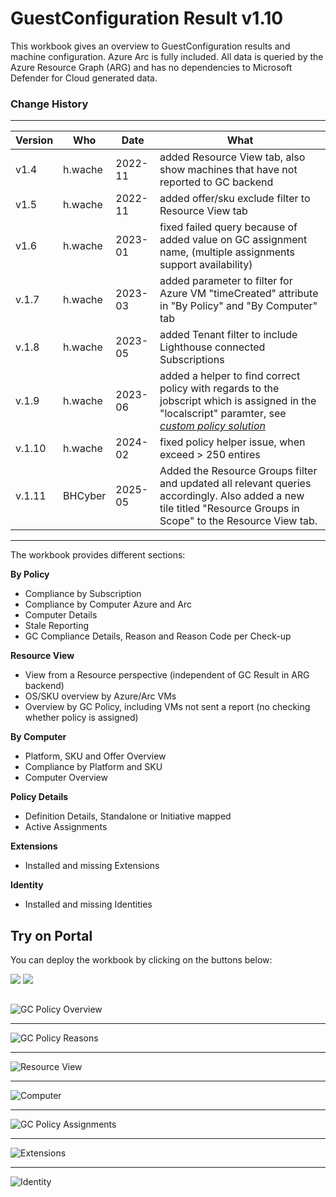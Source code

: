 # GuestConfiguration Result v1.10

This workbook gives an overview to GuestConfiguration results and machine configuration. Azure Arc is fully included.
All data is queried by the Azure Resource Graph (ARG) and has no dependencies to Microsoft Defender for Cloud generated data. 


### Change History
---

| Version        | Who      | Date  | What |
| ------------- |-------------| -----| -----|
| v1.4|h.wache|2022-11| added Resource View tab, also show machines that have not reported to GC backend |
| v1.5|h.wache|2022-11| added offer/sku exclude filter to Resource View tab|
| v1.6|h.wache|2023-01| fixed failed query because of added value on GC assignment name, (multiple assignments support availability)|
| v.1.7|h.wache|2023-03| added parameter to filter for Azure VM "timeCreated" attribute in "By Policy" and "By Computer" tab
| v.1.8|h.wache|2023-05| added Tenant filter to include Lighthouse connected Subscriptions
| v.1.9|h.wache|2023-06| added a helper to find correct policy with regards to the jobscript which is assigned in the "localscript" paramter, see _[custom policy solution](https://aka.ms/machineconfig)_
| v.1.10|h.wache|2024-02| fixed policy helper issue, when exceed > 250 entires
| v.1.11|BHCyber|2025-05| Added the Resource Groups filter and updated all relevant queries accordingly. Also added a new tile titled "Resource Groups in Scope" to the Resource View tab.

---

The workbook provides different sections:

**By Policy**
*	Compliance by Subscription
*	Compliance by Computer Azure and Arc
*	Computer Details
*	Stale Reporting
*	GC Compliance Details, Reason and Reason Code per Check-up 

**Resource View**
* View from a Resource perspective  (independent of GC Result in ARG backend)
* OS/SKU overview by Azure/Arc VMs
* Overview by GC Policy, including VMs not sent a report (no checking whether policy is assigned)

**By Computer**
* Platform, SKU and Offer Overview
* Compliance by Platform and SKU
* Computer Overview

**Policy Details**
* Definition Details, Standalone or Initiative mapped
* Active Assignments

**Extensions**
* Installed and missing Extensions

**Identity**
* Installed and missing Identities

## Try on Portal
You can deploy the workbook by clicking on the buttons below:

<a href="https://portal.azure.com/#create/Microsoft.Template/uri/https%3A%2F%2Fraw.githubusercontent.com%2FAzure%2FAzure-Security-Center%2Fmaster%2FWorkbooks%2FGuestConfiguration%20Result%2FarmTemplate.json" target="_blank"><img src="https://aka.ms/deploytoazurebutton"/></a>
<a href="https://portal.azure.us/#create/Microsoft.Template/uri/https%3A%2F%2Fraw.githubusercontent.com%2FAzure%2FAzure-Security-Center%2Fmaster%2FWorkbooks%2FGuestConfiguration%20Result%2FarmTemplate.json" target="_blank"><img src="https://aka.ms/deploytoazuregovbutton"/></a>



##
![GC Policy Overview](./gc_overview.png)

** **

![GC Policy Reasons](./gc_reasons.png)

** **

![Resource View](./gc_resourceview.png)

** **

![Computer](./computerdetails.png)

** **
![GC Policy Assignments](./policy_assingment.png)

** **
![Extensions](./gc_extensions.png)

** **
![Identity](./gc_identity.png)

